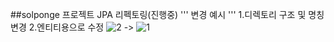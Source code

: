 ##solponge 프로젝트 JPA 리펙토링(진행중)
'''
변경 예시
'''
1.디렉토리 구조 및 명칭변경
2.엔티티용으로 수정
![2](https://user-images.githubusercontent.com/91367204/231704056-1dc06c15-b5a7-4692-9910-b031151c0235.PNG) -> ![1](https://user-images.githubusercontent.com/91367204/231704351-777da581-9a7f-4b42-9c02-f044a06255dd.PNG)


